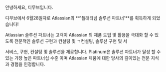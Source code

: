 안녕하세요, 디무브입니다.

디무브에서 6월28일자로 Atlassian의 **'플래티넘 솔루션 파트너'**를 획득하게 되었습니다! 

Atlassian 솔루션 파트너는 고객이 Atlassian 의 제품 도입 및 활용을 극대화 할 수 있도록 전문적인 솔루션 구현과 컨설팅 및 ㄱ컨설팅, 솔루션 구현 및 서

서비스, 구현, 컨설팅 및 솔루션을 제공합니다. Platinum은 솔루션 파트너가 달성 할 수 있는 가장 높은 파트너십 수준 이며 Atlassian 제품에 대한 당사의 깊이있는 전문 지식과 경험을 인정합니다.
<!--stackedit_data:
eyJoaXN0b3J5IjpbLTcxNDcxMDMyOF19
-->